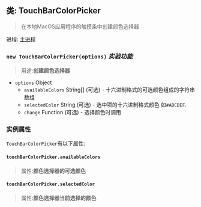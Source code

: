 ## 类: TouchBarColorPicker

>在本地MacOS应用程序的触摸条中创建颜色选择器

进程: [主进程](../tutorial/quick-start.md#主进程)            

### `new TouchBarColorPicker(options)` _实验功能_
>用途:**创建颜色选择器**

* `options` Object
  * `availableColors` String[] (可选) - 十六进制格式的可选颜色组成的字符串数组
  * `selectedColor` String (可选) - 选中项的十六进制格式颜色 如`#ABCDEF`.
  * `change` Function (可选) - 选择颜色时调用
  
### 实例属性
`TouchBarColorPicker`有以下属性:

#### `touchBarColorPicker.availableColors`
>属性:**颜色选择器的可选颜色**

#### `touchBarColorPicker.selectedColor`
>属性:**颜色选择器当前选择的颜色**